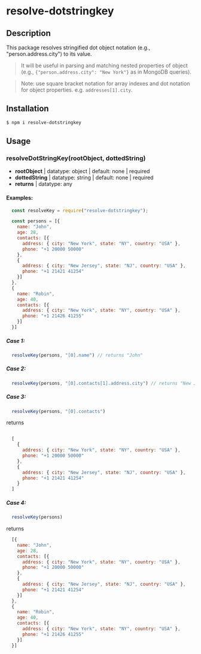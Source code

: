 # resolve-dotstringkey

## Description

This package resolves stringified dot object notation (e.g., "person.address.city") to its value. 

> It will be useful in parsing and matching nested properties of object (e.g., `{"person.address.city": "New York"}` as in MongoDB queries).

> Note: use square bracket notation for array indexes and dot notation for object properties. e.g. `addresses[1].city`. 

## Installation

```sh
$ npm i resolve-dotstringkey
```
## Usage

### resolveDotStringKey(rootObject, dottedString)

  - **rootObject** | datatype: object | default: none | required
  - **dottedString** | datatype: string | default: none | required
  - **returns** | datatype: any 

#### Examples:

```js
  const resolveKey = require("resolve-dotstringkey");

  const persons = [{
    name: "John",
    age: 28,
    contacts: [{
      address: { city: "New York", state: "NY", country: "USA" },
      phone: "+1 20000 50000"
    },
    {
      address: { city: "New Jersey", state: "NJ", country: "USA" },
      phone: "+1 21421 41254"
    }] 
  },
  {
    name: "Robin",
    age: 40,
    contacts: [{
      address: { city: "New York", state: "NY", country: "USA" },
      phone: "+1 21426 41255"
    }] 
  }]
```

##### Case 1:

```js 
  resolveKey(persons, "[0].name") // returns "John"
```
##### Case 2:

```js
  resolveKey(persons, "[0].contacts[1].address.city") // returns "New Jersey"
```
##### Case 3:

```js
  resolveKey(persons, "[0].contacts") 
```
returns

```js

  [
    {
      address: { city: "New York", state: "NY", country: "USA" },
      phone: "+1 20000 50000"
    },
    {
      address: { city: "New Jersey", state: "NJ", country: "USA" },
      phone: "+1 21421 41254"
    }
  ]

```
##### Case 4:

```js
  resolveKey(persons) 
```
returns

```js
  [{
    name: "John",
    age: 28,
    contacts: [{
      address: { city: "New York", state: "NY", country: "USA" },
      phone: "+1 20000 50000"
    },
    {
      address: { city: "New Jersey", state: "NJ", country: "USA" },
      phone: "+1 21421 41254"
    }] 
  },
  {
    name: "Robin",
    age: 40,
    contacts: [{
      address: { city: "New York", state: "NY", country: "USA" },
      phone: "+1 21426 41255"
    }] 
  }]

```

